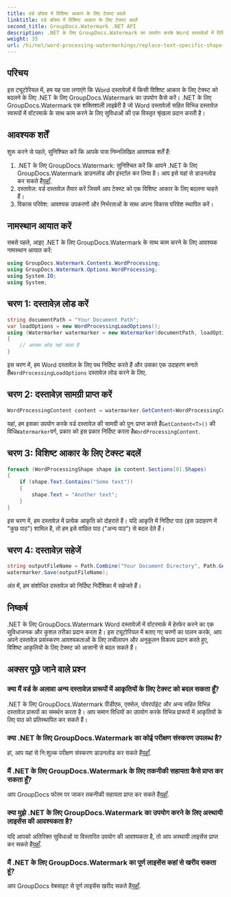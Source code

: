 ```yaml
---
title: वर्ड डॉक्स में विशिष्ट आकार के लिए टेक्स्ट बदलें
linktitle: वर्ड डॉक्स में विशिष्ट आकार के लिए टेक्स्ट बदलें
second_title: GroupDocs.Watermark .NET API
description: .NET के लिए GroupDocs.Watermark का उपयोग करके Word दस्तावेज़ों में विशिष्ट आकृतियों के लिए टेक्स्ट को बदलने का तरीका जानें। हमारे चरण-दर-चरण ट्यूटोरियल का अनुसरण करें।
weight: 35
url: /hi/net/word-processing-watermarkings/replace-text-specific-shape-word-docs/
---
```

## परिचय
इस ट्यूटोरियल में, हम यह पता लगाएंगे कि Word दस्तावेज़ों में किसी विशिष्ट आकार के लिए टेक्स्ट को बदलने के लिए .NET के लिए GroupDocs.Watermark का उपयोग कैसे करें। .NET के लिए GroupDocs.Watermark एक शक्तिशाली लाइब्रेरी है जो Word दस्तावेज़ों सहित विभिन्न दस्तावेज़ स्वरूपों में वॉटरमार्क के साथ काम करने के लिए सुविधाओं की एक विस्तृत श्रृंखला प्रदान करती है।
## आवश्यक शर्तें
शुरू करने से पहले, सुनिश्चित करें कि आपके पास निम्नलिखित आवश्यक शर्तें हैं:
1.  .NET के लिए GroupDocs.Watermark: सुनिश्चित करें कि आपने .NET के लिए GroupDocs.Watermark डाउनलोड और इंस्टॉल कर लिया है। आप इसे यहां से डाउनलोड कर सकते हैं[यहाँ](https://releases.groupdocs.com/Watermark/net/).
2. दस्तावेज़: वर्ड दस्तावेज़ तैयार करें जिसमें आप टेक्स्ट को एक विशिष्ट आकार के लिए बदलना चाहते हैं।
3. विकास परिवेश: आवश्यक उपकरणों और निर्भरताओं के साथ अपना विकास परिवेश स्थापित करें।

## नामस्थान आयात करें
सबसे पहले, आइए .NET के लिए GroupDocs.Watermark के साथ काम करने के लिए आवश्यक नामस्थान आयात करें:
```csharp
using GroupDocs.Watermark.Contents.WordProcessing;
using GroupDocs.Watermark.Options.WordProcessing;
using System.IO;
using System;
```
## चरण 1: दस्तावेज़ लोड करें
```csharp
string documentPath = "Your Document Path";
var loadOptions = new WordProcessingLoadOptions();
using (Watermarker watermarker = new Watermarker(documentPath, loadOptions))
{
    // आपका कोड यहां जाता है
}
```
 इस चरण में, हम Word दस्तावेज़ के लिए पथ निर्दिष्ट करते हैं और उसका एक उदाहरण बनाते हैं`WordProcessingLoadOptions` दस्तावेज़ लोड करने के लिए.
## चरण 2: दस्तावेज़ सामग्री प्राप्त करें
```csharp
WordProcessingContent content = watermarker.GetContent<WordProcessingContent>();
```
 यहां, हम इसका उपयोग करके वर्ड दस्तावेज़ की सामग्री को पुनः प्राप्त करते हैं`GetContent<T>()` की विधि`Watermarker`वर्ग, प्रकार को इस प्रकार निर्दिष्ट करता है`WordProcessingContent`.
## चरण 3: विशिष्ट आकार के लिए टेक्स्ट बदलें
```csharp
foreach (WordProcessingShape shape in content.Sections[0].Shapes)
{
    if (shape.Text.Contains("Some text"))
    {
        shape.Text = "Another text";
    }
}
```
इस चरण में, हम दस्तावेज़ में प्रत्येक आकृति को दोहराते हैं। यदि आकृति में निर्दिष्ट पाठ (इस उदाहरण में "कुछ पाठ") शामिल है, तो हम इसे वांछित पाठ ("अन्य पाठ") से बदल देते हैं।
## चरण 4: दस्तावेज़ सहेजें
```csharp
string outputFileName = Path.Combine("Your Document Directory", Path.GetFileName(documentPath));
watermarker.Save(outputFileName);
```
अंत में, हम संशोधित दस्तावेज़ को निर्दिष्ट निर्देशिका में सहेजते हैं।

## निष्कर्ष
.NET के लिए GroupDocs.Watermark Word दस्तावेज़ों में वॉटरमार्क में हेरफेर करने का एक सुविधाजनक और कुशल तरीका प्रदान करता है। इस ट्यूटोरियल में बताए गए चरणों का पालन करके, आप अपने दस्तावेज़ प्रसंस्करण आवश्यकताओं के लिए लचीलापन और अनुकूलन विकल्प प्रदान करते हुए, विशिष्ट आकृतियों के लिए टेक्स्ट को आसानी से बदल सकते हैं।
## अक्सर पूछे जाने वाले प्रश्न
### क्या मैं वर्ड के अलावा अन्य दस्तावेज़ प्रारूपों में आकृतियों के लिए टेक्स्ट को बदल सकता हूँ?
.NET के लिए GroupDocs.Watermark पीडीएफ, एक्सेल, पॉवरपॉइंट और अन्य सहित विभिन्न दस्तावेज़ प्रारूपों का समर्थन करता है। आप समान विधियों का उपयोग करके विभिन्न प्रारूपों में आकृतियों के लिए पाठ को प्रतिस्थापित कर सकते हैं।
### क्या .NET के लिए GroupDocs.Watermark का कोई परीक्षण संस्करण उपलब्ध है?
 हां, आप यहां से नि:शुल्क परीक्षण संस्करण डाउनलोड कर सकते हैं[यहाँ](https://releases.groupdocs.com/).
### मैं .NET के लिए GroupDocs.Watermark के लिए तकनीकी सहायता कैसे प्राप्त कर सकता हूँ?
आप GroupDocs फोरम पर जाकर तकनीकी सहायता प्राप्त कर सकते हैं[यहाँ](https://forum.groupdocs.com/c/watermark/19).
### क्या मुझे .NET के लिए GroupDocs.Watermark का उपयोग करने के लिए अस्थायी लाइसेंस की आवश्यकता है?
 यदि आपको अतिरिक्त सुविधाओं या विस्तारित उपयोग की आवश्यकता है, तो आप अस्थायी लाइसेंस प्राप्त कर सकते हैं[यहाँ](https://purchase.groupdocs.com/temporary-license/).
### मैं .NET के लिए GroupDocs.Watermark का पूर्ण लाइसेंस कहां से खरीद सकता हूं?
 आप GroupDocs वेबसाइट से पूर्ण लाइसेंस खरीद सकते हैं[यहाँ](https://purchase.groupdocs.com/buy).